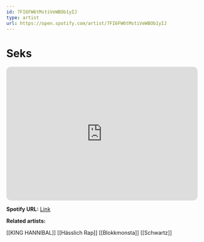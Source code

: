 ```yaml
---
id: 7FI6FW6tMstiVeWBOb1yIJ
type: artist
url: https://open.spotify.com/artist/7FI6FW6tMstiVeWBOb1yIJ
---
```

# Seks

<iframe style="border-radius:12px" src="https://open.spotify.com/embed/artist/7FI6FW6tMstiVeWBOb1yIJ" width="100%" height="352" frameBorder="0" allowfullscreen="" allow="autoplay; clipboard-write; encrypted-media; fullscreen; picture-in-picture" loading="lazy"></iframe>

**Spotify URL:** [Link](https://open.spotify.com/artist/7FI6FW6tMstiVeWBOb1yIJ)

**Related artists:**

[[KING HANNIBAL]]
[[Hässlich Rap]]
[[Blokkmonsta]]
[[Schwartz]]
